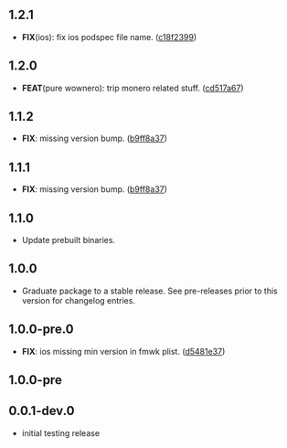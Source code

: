 ## 1.2.1

 - **FIX**(ios): fix ios podspec file name. ([c18f2399](https://github.com/cypherstack/cs_wownero/commit/c18f239994fa2cfc6862770e7f322caf6813e02a))

## 1.2.0

 - **FEAT**(pure wownero): trip monero related stuff. ([cd517a67](https://github.com/cypherstack/cs_wownero/commit/cd517a6781a462c232770479326f7463738b300d))

## 1.1.2

 - **FIX**: missing version bump. ([b9ff8a37](https://github.com/cypherstack/cs_wownero/commit/b9ff8a3754650ff82f207d82d7a425ddf969c667))

## 1.1.1

 - **FIX**: missing version bump. ([b9ff8a37](https://github.com/cypherstack/cs_wownero/commit/b9ff8a3754650ff82f207d82d7a425ddf969c667))

## 1.1.0

- Update prebuilt binaries.

## 1.0.0

 - Graduate package to a stable release. See pre-releases prior to this version for changelog entries.

## 1.0.0-pre.0

 - **FIX**: ios missing min version in fmwk plist. ([d5481e37](https://github.com/cypherstack/cs_wownero/commit/d5481e3751464187aab251b55e24372da8ff28d7))

## 1.0.0-pre

## 0.0.1-dev.0

* initial testing release